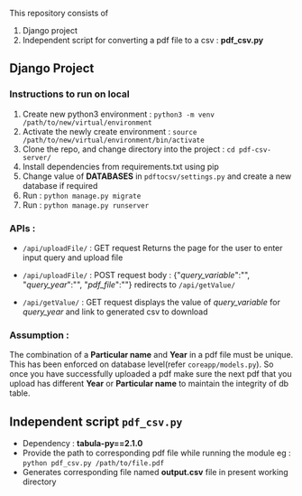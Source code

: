 This repository consists of 
1. Django project 
2. Independent script for converting a pdf file to a csv : **pdf_csv.py**


## Django Project

### Instructions to run on local
1. Create new python3 environment : `python3 -m venv /path/to/new/virtual/environment`
2. Activate the newly create environment : `source /path/to/new/virtual/environment/bin/activate`
3. Clone the repo, and change directory into the project : `cd pdf-csv-server/`
4. Install dependencies from requirements.txt using pip
5. Change value of **DATABASES** in `pdftocsv/settings.py` and create a new database if required
6. Run : `python manage.py migrate`
7. Run : `python manage.py runserver`


### APIs : 
* `/api/uploadFile/` : GET request 
  	Returns the page for the user to enter input query and upload file

* `/api/uploadFile/` : POST request 
  	body : {"*query_variable*":"", "*query_year*":"", "*pdf_file*":""}
	  redirects to `/api/getValue/`

* `/api/getValue/` : GET request
	  displays the value of *query_variable* for *query_year* and link to generated csv to download
    

### Assumption : 
The combination of a **Particular name** and **Year** in a pdf file must be unique. This has been enforced on database 
level(refer `coreapp/models.py`). So once you have successfully uploaded a pdf make sure the next pdf that you 
upload has different **Year** or **Particular name** to maintain the integrity of db table. 



## Independent script `pdf_csv.py`

* Dependency : **tabula-py==2.1.0**
* Provide the path to corresponding pdf file while running the module eg : `python pdf_csv.py /path/to/file.pdf`
* Generates corresponding file named **output.csv** file in present working directory
